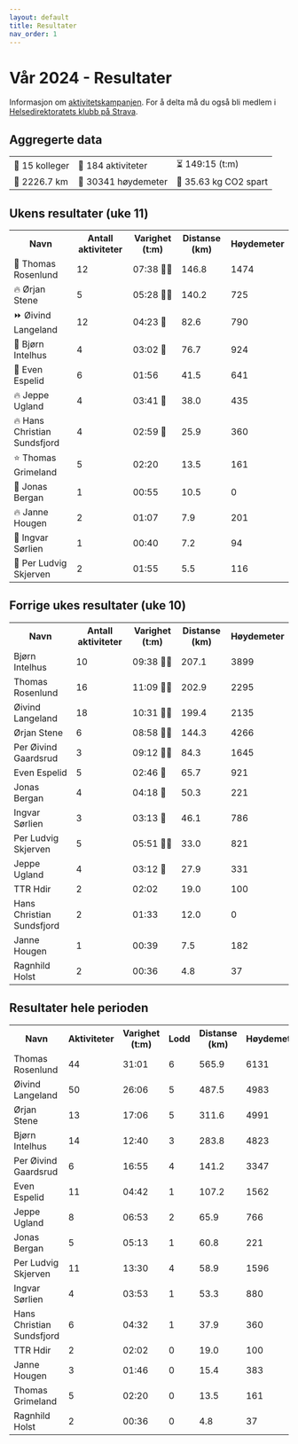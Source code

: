 ```yaml
---
layout: default
title: Resultater
nav_order: 1
---
```


# Vår 2024 - Resultater

Informasjon om [aktivitetskampanjen](docs/info.md). For å delta må du også bli medlem i [Helsedirektoratets klubb på Strava](https://www.strava.com/clubs/754665).

<div class="tile-aggregated" id="aggregerte_data">
    <h2>Aggregerte data</h2>
    <table class='table-aggregated'><tr><td>👥 15 kolleger</td><td>🏁 184 aktiviteter</td><td>⏳ 149:15 (t:m)</td></tr><tr><td>📏 2226.7 km</td><td>🧗 30341 høydemeter</td><td>🌱 35.63 kg CO2 spart</td></tr></table>
</div>
<div class="tile" id="ukens_resultater">
    <h2>Ukens resultater (uke 11)</h2>
    <table class='table'><tr><th>Navn</th><th>Antall aktiviteter</th><th>Varighet (t:m)</th><th>Distanse (km)</th><th>Høydemeter</th></tr><tr><td>🔺 Thomas Rosenlund</td><td>12</td><td>07:38 🎫🎫</td><td>146.8</td><td>1474</td></tr><tr><td>🔥 Ørjan Stene</td><td>5</td><td>05:28 🎫🎫</td><td>140.2</td><td>725</td></tr><tr><td>⏩ Øivind Langeland</td><td>12</td><td>04:23 🎫</td><td>82.6</td><td>790</td></tr><tr><td>🔻 Bjørn Intelhus</td><td>4</td><td>03:02 🎫</td><td>76.7</td><td>924</td></tr><tr><td>🔺 Even Espelid</td><td>6</td><td>01:56 </td><td>41.5</td><td>641</td></tr><tr><td>🔥 Jeppe Ugland</td><td>4</td><td>03:41 🎫</td><td>38.0</td><td>435</td></tr><tr><td>🔥 Hans Christian Sundsfjord</td><td>4</td><td>02:59 🎫</td><td>25.9</td><td>360</td></tr><tr><td>⭐ Thomas Grimeland</td><td>5</td><td>02:20 </td><td>13.5</td><td>161</td></tr><tr><td>🔻 Jonas Bergan</td><td>1</td><td>00:55 </td><td>10.5</td><td>0</td></tr><tr><td>🔥 Janne Hougen</td><td>2</td><td>01:07 </td><td>7.9</td><td>201</td></tr><tr><td>🔻 Ingvar Sørlien</td><td>1</td><td>00:40 </td><td>7.2</td><td>94</td></tr><tr><td>🔻 Per Ludvig Skjerven</td><td>2</td><td>01:55 </td><td>5.5</td><td>116</td></tr></table>
</div>
<div class="tile" id="forrige_ukes_resultater">
    <h2>Forrige ukes resultater (uke 10)</h2>
    <table class='table'><tr><th>Navn</th><th>Antall aktiviteter</th><th>Varighet (t:m)</th><th>Distanse (km)</th><th>Høydemeter</th></tr><tr><td>Bjørn Intelhus</td><td>10</td><td>09:38 🎫🎫</td><td>207.1</td><td>3899</td></tr><tr><td>Thomas Rosenlund</td><td>16</td><td>11:09 🎫🎫</td><td>202.9</td><td>2295</td></tr><tr><td>Øivind Langeland</td><td>18</td><td>10:31 🎫🎫</td><td>199.4</td><td>2135</td></tr><tr><td>Ørjan Stene</td><td>6</td><td>08:58 🎫🎫</td><td>144.3</td><td>4266</td></tr><tr><td>Per Øivind Gaardsrud</td><td>3</td><td>09:12 🎫🎫</td><td>84.3</td><td>1645</td></tr><tr><td>Even Espelid</td><td>5</td><td>02:46 🎫</td><td>65.7</td><td>921</td></tr><tr><td>Jonas Bergan</td><td>4</td><td>04:18 🎫</td><td>50.3</td><td>221</td></tr><tr><td>Ingvar Sørlien</td><td>3</td><td>03:13 🎫</td><td>46.1</td><td>786</td></tr><tr><td>Per Ludvig Skjerven</td><td>5</td><td>05:51 🎫🎫</td><td>33.0</td><td>821</td></tr><tr><td>Jeppe Ugland</td><td>4</td><td>03:12 🎫</td><td>27.9</td><td>331</td></tr><tr><td>TTR Hdir</td><td>2</td><td>02:02 </td><td>19.0</td><td>100</td></tr><tr><td>Hans Christian Sundsfjord</td><td>2</td><td>01:33 </td><td>12.0</td><td>0</td></tr><tr><td>Janne Hougen</td><td>1</td><td>00:39 </td><td>7.5</td><td>182</td></tr><tr><td>Ragnhild Holst</td><td>2</td><td>00:36 </td><td>4.8</td><td>37</td></tr></table>
</div>
<div class="tile" id="resultater_hele_perioden">
    <h2>Resultater hele perioden</h2>
    <table class='table'><tr><th>Navn</th><th>Aktiviteter</th><th>Varighet (t:m)</th><th>Lodd</th><th>Distanse (km)</th><th>Høydemeter</th></tr><tr><td>Thomas Rosenlund</td><td>44</td><td>31:01</td><td>6</td><td>565.9</td><td>6131</td></tr><tr><td>Øivind Langeland</td><td>50</td><td>26:06</td><td>5</td><td>487.5</td><td>4983</td></tr><tr><td>Ørjan Stene</td><td>13</td><td>17:06</td><td>5</td><td>311.6</td><td>4991</td></tr><tr><td>Bjørn Intelhus</td><td>14</td><td>12:40</td><td>3</td><td>283.8</td><td>4823</td></tr><tr><td>Per Øivind Gaardsrud</td><td>6</td><td>16:55</td><td>4</td><td>141.2</td><td>3347</td></tr><tr><td>Even Espelid</td><td>11</td><td>04:42</td><td>1</td><td>107.2</td><td>1562</td></tr><tr><td>Jeppe Ugland</td><td>8</td><td>06:53</td><td>2</td><td>65.9</td><td>766</td></tr><tr><td>Jonas Bergan</td><td>5</td><td>05:13</td><td>1</td><td>60.8</td><td>221</td></tr><tr><td>Per Ludvig Skjerven</td><td>11</td><td>13:30</td><td>4</td><td>58.9</td><td>1596</td></tr><tr><td>Ingvar Sørlien</td><td>4</td><td>03:53</td><td>1</td><td>53.3</td><td>880</td></tr><tr><td>Hans Christian Sundsfjord</td><td>6</td><td>04:32</td><td>1</td><td>37.9</td><td>360</td></tr><tr><td>TTR Hdir</td><td>2</td><td>02:02</td><td>0</td><td>19.0</td><td>100</td></tr><tr><td>Janne Hougen</td><td>3</td><td>01:46</td><td>0</td><td>15.4</td><td>383</td></tr><tr><td>Thomas Grimeland</td><td>5</td><td>02:20</td><td>0</td><td>13.5</td><td>161</td></tr><tr><td>Ragnhild Holst</td><td>2</td><td>00:36</td><td>0</td><td>4.8</td><td>37</td></tr></table>
</div>
